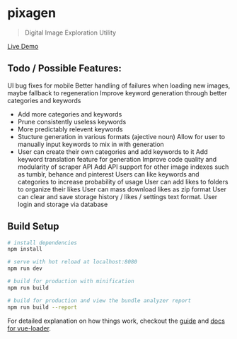 # pixagen

> Digital Image Exploration Utility

[Live Demo](https://pixagen.app)

## Todo / Possible Features:
UI bug fixes for mobile
Better handling of failures when loading new images, maybe fallback to regeneration
Improve keyword generation through better categories and keywords
* Add more categories and keywords
* Prune consistently useless keywords
* More predictably relevent keywords
* Stucture generation in various formats (ajective noun)
Allow for user to manually input keywords to mix in with generation
* User can create their own categories and add keywords to it
Add keyword translation feature for generation
Improve code quality and modularity of scraper API
Add API support for other image indexes such as tumblr, behance and pinterest
Users can like keywords and categories to increase probability of usage
User can add likes to folders to organize their likes
User can mass download likes as zip format
User can clear and save storage history / likes / settings text format.
User login and storage via database

## Build Setup

``` bash
# install dependencies
npm install

# serve with hot reload at localhost:8080
npm run dev

# build for production with minification
npm run build

# build for production and view the bundle analyzer report
npm run build --report
```

For detailed explanation on how things work, checkout the [guide](http://vuejs-templates.github.io/webpack/) and [docs for vue-loader](http://vuejs.github.io/vue-loader).
